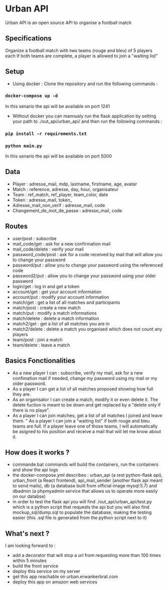 # Urban API
Urban API is an open source API to organise a football match

## Specifications
Organize a football match with two teams (rouge and bleu) of 5 players each
If both teams are complete, a player is allowed to join a "waiting list"

## Setup

* Using docker : 
Clone the repository and run the following commands :
### `docker-compose up -d`

In this senario the api will be available on port 1241

* Without docker you can mannualy run the flask application by setting your path to ./out_api/urban_api/ and then run the following commands :
### `pip install -r requirements.txt`
### `python main.py`

In this senario the api will be available on port 5000

## Data
* Player : adresse_mail, mdp, lastname, firstname, age, avatar
* Match : reference, adresse, day, hour, organisateur
* Team : ref_match, ref_player, team_color, date
* Token : adresse_mail, token_
* Adresse_mail_non_verif : adresse_mail, code
* Changement_de_mot_de_passe : adresse_mail, code

## Routes
* user/post : subscribe
* mail_code/get : ask for a new confirmation mail
* mail_code/delete : verify your mail
* password_code/post : ask for a code received by mail that will allow you to change your password
* password/put : allow you to change your password using the referenced code
* password2/put : allow you to change your password using your older password
* login/get : log in and get a token
* account/get : get your account information
* account/put : modify your account information
* match/get : get a list of all matches and participants
* match/post : create a new match
* match/put : modify a match informations
* match/delete : delete a match information
* match2/get : get a list of all matches you are in
* match2/delete : delete a match you organised which does not count any players
* team/post : join a match
* team/delete : leave a match

## Basics Fonctionalities
* As a new player I can : subscribe, verify my mail, ask for a new confimation mail if needed, change my password using my mail or my older password.
* As a player I can get a list of all matches proposed showing how full they are.
* As an organisator I can create a match, modify it or even delete it. The delete fuction is meant to be down and get replaced by a "delete only if there is no playe".
* As a player I can join matches, get a list of all matches I joined and leave them.
" As a player I can join a "waiting list" if both rouge and bleu teams are full. If a player leave one of those teams, I will automatically be asigned to his position and receive a mail that will let me know about it.

## How does it works ?
* commande.bat commands will build the containers, run the containers and show the api logs
* the docker-compose.yml describes : urban_api (a rest python-flask api), urban_front (a React frontend), api_mail_sender (another flask api meant to send mails), db (a database built from official image mysql:5.7) and dbadmin (a phpmyadmin service that allows us to operate more easily on our databse)
* in order to test the flask api you will find ./out_api/urban_api/test.py which is a python script that requests the api but you will also find mockup_sql/dump.sql to populate the database, making the testing easier (this .sql file is generated from the python script next to it)

## What's next ?

I am looking forward to :
* add a decorator that will stop a url from requesting more than 100 times within 5 minutes
* build the front service
* deploy this service on my server
* get this app reachable on urban.erwankerbrat.com
* deploy this app on amazon web services

